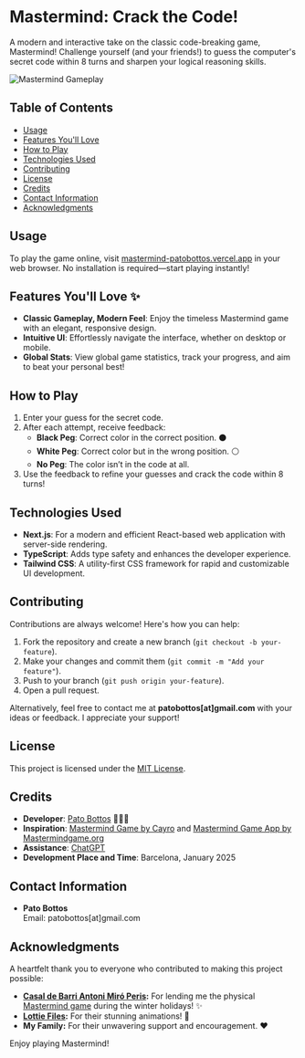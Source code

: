# Mastermind: Crack the Code!

A modern and interactive take on the classic code-breaking game, Mastermind! Challenge yourself (and your friends!) to guess the computer's secret code within 8 turns and sharpen your logical reasoning skills.

![Mastermind Gameplay](public/mastermind_play.gif)

## Table of Contents

- [Usage](#usage)
- [Features You'll Love](#features-youll-love)
- [How to Play](#how-to-play)
- [Technologies Used](#technologies-used)
- [Contributing](#contributing)
- [License](#license)
- [Credits](#credits)
- [Contact Information](#contact-information)
- [Acknowledgments](#acknowledgments)

## Usage

To play the game online, visit [mastermind-patobottos.vercel.app](https://mastermind-patobottos.vercel.app/) in your web browser. No installation is required—start playing instantly!

## Features You'll Love ✨

- **Classic Gameplay, Modern Feel**: Enjoy the timeless Mastermind game with an elegant, responsive design.
- **Intuitive UI**: Effortlessly navigate the interface, whether on desktop or mobile.
- **Global Stats**: View global game statistics, track your progress, and aim to beat your personal best!

## How to Play

1. Enter your guess for the secret code.
2. After each attempt, receive feedback:
   - **Black Peg**: Correct color in the correct position. ⚫️
   - **White Peg**: Correct color but in the wrong position. ⚪️
   - **No Peg**: The color isn’t in the code at all.
3. Use the feedback to refine your guesses and crack the code within 8 turns!

## Technologies Used

- **Next.js**: For a modern and efficient React-based web application with server-side rendering.
- **TypeScript**: Adds type safety and enhances the developer experience.
- **Tailwind CSS**: A utility-first CSS framework for rapid and customizable UI development.

## Contributing

Contributions are always welcome! Here's how you can help:

1. Fork the repository and create a new branch (`git checkout -b your-feature`).
2. Make your changes and commit them (`git commit -m "Add your feature"`).
3. Push to your branch (`git push origin your-feature`).
4. Open a pull request.

Alternatively, feel free to contact me at **patobottos[at]gmail.com** with your ideas or feedback. I appreciate your support!

## License

This project is licensed under the [MIT License](LICENSE).

## Credits

- **Developer**: [Pato Bottos](https://patobottos.vercel.app/) 🙋🏽‍♂️
- **Inspiration**: [Mastermind Game by Cayro](https://cayro.es/en/) and [Mastermind Game App by Mastermindgame.org](https://mastermindgame.org/)
- **Assistance**: [ChatGPT](https://chatgpt.com/)
- **Development Place and Time**: Barcelona, January 2025

## Contact Information

- **Pato Bottos**  
  Email: patobottos[at]gmail.com  

## Acknowledgments

A heartfelt thank you to everyone who contributed to making this project possible:

- **[Casal de Barri Antoni Miró Peris](https://casalbarrieamp.org/):** For lending me the physical [Mastermind game](https://cayro.es/producto/master-mind-colores/) during the winter holidays! ✨
- **[Lottie Files](https://lottiefiles.com/):** For their stunning animations! 🎉
- **My Family:** For their unwavering support and encouragement. ❤️

Enjoy playing Mastermind!
